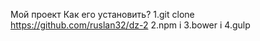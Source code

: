 Мой проект
Как его установить?
1.git clone https://github.com/ruslan32/dz-2
2.npm i
3.bower i
4.gulp